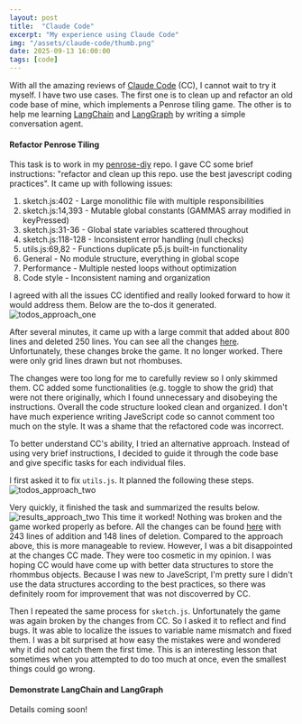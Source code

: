 ```yaml
---
layout: post
title:  "Claude Code"
excerpt: "My experience using Claude Code"
img: "/assets/claude-code/thumb.png"
date: 2025-09-13 16:00:00
tags: [code]
---
```


With all the amazing reviews of [Claude Code](https://www.anthropic.com/claude-code) (CC), I cannot wait to try it myself. I have two use cases.
The first one is to clean up and refactor an old code base of mine, which implements a Penrose tiling game.
The other is to help me learning [LangChain](https://www.langchain.com/) and [LangGraph](https://www.langchain.com/langgraph) by writing a simple conversation agent.

#### Refactor Penrose Tiling
This task is to work in my [penrose-diy](https://github.com/fanyangxyz/penrose-diy) repo.
I gave CC some brief instructions: "refactor and clean up this repo. use the best javescript coding practices". It came up with following issues:

  1. sketch.js:402 - Large monolithic file with multiple responsibilities
  2. sketch.js:14,393 - Mutable global constants (GAMMAS array modified in keyPressed)
  3. sketch.js:31-36 - Global state variables scattered throughout
  4. sketch.js:118-128 - Inconsistent error handling (null checks)
  5. utils.js:69,82 - Functions duplicate p5.js built-in functionality
  6. General - No module structure, everything in global scope
  7. Performance - Multiple nested loops without optimization
  8. Code style - Inconsistent naming and organization

I agreed with all the issues CC identified and really looked forward to how it would address them. 
Below are the to-dos it generated. 
![todos_approach_one](../../../../assets/claude-code/todos_approach_one.png)

After several minutes, it came up with a large commit that added about 800 lines and deleted 250 lines.
You can see all the changes [here](https://github.com/fanyangxyz/penrose-diy/commit/e3ba1de504314afb0ec404a7ec59ffb96973bb43).
Unfortunately, these changes broke the game. It no longer worked. 
There were only grid lines drawn but not rhombuses.

The changes were too long for me to carefully review so I only skimmed them.
CC added some functionalities (e.g. toggle to show the grid) that were not there originally, which I found unnecessary and disobeying the instructions.
Overall the code structure looked clean and organized.
I don't have much experience writing JaveScript code so cannot comment too much on the style.
It was a shame that the refactored code was incorrect.

To better understand CC's ability, I tried an alternative approach.
Instead of using very brief instructions, I decided to guide it through the code base and give specific tasks for each individual files.

I first asked it to fix `utils.js`. It planned the following these steps.
![todos_approach_two](../../../../assets/claude-code/todos_approach_two.png)

Very quickly, it finished the task and summarized the results below.
![results_approach_two](../../../../assets/claude-code/results_approach_two.png)
This time it worked! Nothing was broken and the game worked properly as before.
All the changes can be found [here](https://github.com/fanyangxyz/penrose-diy/commit/e695fe466c8d41d604b4d0d67c7b21714dfad462)
with 243 lines of addition and 148 lines of deletion.
Compared to the approach above, this is more manageable to review.
However, I was a bit disappointed at the changes CC made.
They were too cosmetic in my opinion.
I was hoping CC would have come up with better data structures to store the rhommbus objects.
Because I was new to JaveScript, I'm pretty sure I didn't use the data structures according to the best practices,
so there was definitely room for improvement that was not discoverred by CC.

Then I repeated the same process for `sketch.js`.
Unfortunately the game was again broken by the changes from CC.
So I asked it to reflect and find bugs.
It was able to localize the issues to variable name mismatch and fixed them.
I was a bit surprised at how easy the mistakes were and wondered why it did not catch them the first time.
This is an interesting lesson that sometimes when you attempted to do too much at once,
even the smallest things could go wrong. 

#### Demonstrate LangChain and LangGraph
Details coming soon!
